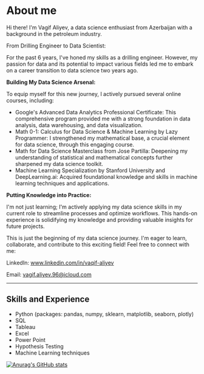 # About me

 Hi there! I'm Vagif Aliyev, a data science enthusiast from Azerbaijan with a background in the petroleum industry.

 From Drilling Engineer to Data Scientist:

 For the past 6 years, I've honed my skills as a drilling engineer. However, my passion for data and its potential to impact various fields led me to embark on a career transition to data science two years ago.

 **Building My Data Science Arsenal:**

 To equip myself for this new journey, I actively pursued several online courses, including:

* Google's Advanced Data Analytics Professional Certificate: This comprehensive program provided me with a strong foundation in data analysis, data warehousing, and data visualization.
* Math 0-1: Calculus for Data Science & Machine Learning by Lazy Programmer: I strengthened my mathematical base, a crucial element for data science, through this engaging course.
* Math for Data Science Masterclass from Jose Partilla: Deepening my understanding of statistical and mathematical concepts further sharpened my data science toolkit.
* Machine Learning Specialization by Stanford University and DeepLearning.ai: Acquired foundational knowledge and skills in machine learning techniques and applications.

 
**Putting Knowledge into Practice:**

 I'm not just learning; I'm actively applying my data science skills in my current role to streamline processes and optimize workflows. This hands-on experience is solidifying my knowledge and providing valuable insights for future projects.

 This is just the beginning of my data science journey. I'm eager to learn, collaborate, and contribute to this exciting field! 
 Feel free to connect with me:

LinkedIn: www.linkedin.com/in/vaqif-aliyev

Email: vagif.aliyev.96@icloud.com
___

## Skills and Experience
* Python (packages: pandas, numpy, sklearn, matplotlib, seaborn, plotly)
* SQL
* Tableau
* Excel
* Power Point
* Hypothesis Testing
* Machine Learning techniques

[![Anurag's GitHub stats](https://github-readme-stats.vercel.app/api?username=Vagif)](https://github.com/anuraghazra/github-readme-stats)
